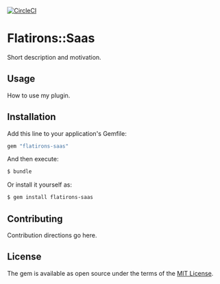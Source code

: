 [![CircleCI](https://dl.circleci.com/status-badge/img/gh/flatironsdevelopment/flatirons-saas/tree/main.svg?style=svg)](https://dl.circleci.com/status-badge/redirect/gh/flatironsdevelopment/flatirons-saas/tree/main)

# Flatirons::Saas
Short description and motivation.

## Usage
How to use my plugin.

## Installation
Add this line to your application's Gemfile:

```ruby
gem "flatirons-saas"
```

And then execute:
```bash
$ bundle
```

Or install it yourself as:
```bash
$ gem install flatirons-saas
```

## Contributing
Contribution directions go here.

## License
The gem is available as open source under the terms of the [MIT License](https://opensource.org/licenses/MIT).
